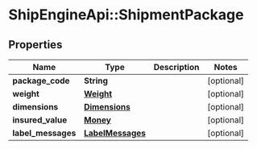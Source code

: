 # ShipEngineApi::ShipmentPackage

## Properties
Name | Type | Description | Notes
------------ | ------------- | ------------- | -------------
**package_code** | **String** |  | [optional] 
**weight** | [**Weight**](Weight.md) |  | [optional] 
**dimensions** | [**Dimensions**](Dimensions.md) |  | [optional] 
**insured_value** | [**Money**](Money.md) |  | [optional] 
**label_messages** | [**LabelMessages**](LabelMessages.md) |  | [optional] 


